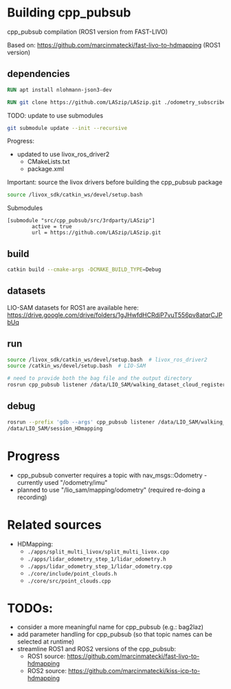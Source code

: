 # Building cpp_pubsub

cpp_pubsub compilation (ROS1 version from FAST-LIVO)

Based on: https://github.com/marcinmatecki/fast-livo-to-hdmapping (ROS1 version)

## dependencies
```Dockerfile
RUN apt install nlohmann-json3-dev
```

```Dockerfile
RUN git clone https://github.com/LASzip/LASzip.git ./odometry_subscriber/src/3rdparty/LASzip
```

TODO: update to use submodules
```bash
git submodule update --init --recursive
```

Progress:
- updated to use livox_ros_driver2
  * CMakeLists.txt
  * package.xml

Important: source the livox drivers before building the cpp_pubsub package
```bash
source /livox_sdk/catkin_ws/devel/setup.bash
```

Submodules
```
[submodule "src/cpp_pubsub/src/3rdparty/LASzip"]
        active = true
        url = https://github.com/LASzip/LASzip.git
```

## build
```bash
catkin build --cmake-args -DCMAKE_BUILD_TYPE=Debug
```

## datasets
LIO-SAM datasets for ROS1 are available here:
https://drive.google.com/drive/folders/1gJHwfdHCRdjP7vuT556pv8atqrCJPbUq

## run
```bash
source /livox_sdk/catkin_ws/devel/setup.bash  # livox_ros_driver2
source /catkin_ws/devel/setup.bash  # LIO-SAM

# need to provide both the bag file and the output directory
rosrun cpp_pubsub listener /data/LIO_SAM/walking_dataset_cloud_registered_2025-05-02-05-35-35.bag /data/LIO_SAM/session_HDmapping
```

## debug

```bash
rosrun --prefix 'gdb --args' cpp_pubsub listener /data/LIO_SAM/walking_dataset_cloud_registered_2025-05-02-05-35-35.bag
/data/LIO_SAM/session_HDmapping
```

# Progress

- cpp_pubsub converter requires a topic with nav_msgs::Odometry - currently used "/odometry/imu"
- planned to use "/lio_sam/mapping/odometry" (required re-doing a recording)

# Related sources

- HDMapping:
  * `./apps/split_multi_livox/split_multi_livox.cpp`
  * `./apps/lidar_odometry_step_1/lidar_odometry.h`
  * `./apps/lidar_odometry_step_1/lidar_odometry.cpp`
  * `./core/include/point_clouds.h`
  * `./core/src/point_clouds.cpp`

# TODOs:
- consider a more meaningful name for cpp_pubsub (e.g.: bag2laz)
- add parameter handling for cpp_pubsub (so that topic names can be selected at runtime)
- streamline ROS1 and ROS2 versions of the cpp_pubsub:
  - ROS1 source: https://github.com/marcinmatecki/fast-livo-to-hdmapping
  - ROS2 source: https://github.com/marcinmatecki/kiss-icp-to-hdmapping